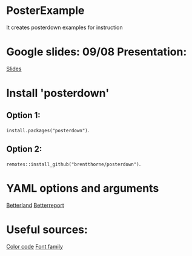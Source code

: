 # PosterExample
It creates posterdown examples for instruction

# Google slides: 09/08 Presentation:
[Slides](https://docs.google.com/presentation/d/1uMBt0klum-OW5OOSWeDdECJO82RG2ZklA-E3Hz4pu54/edit#slide=id.gb1723facdc_0_15)

# Install 'posterdown'
## Option 1:
`install.packages("posterdown")`.
## Option 2:
`remotes::install_github("brentthorne/posterdown")`.

# YAML options and arguments
[Betterland](https://github.com/brentthorne/posterdown/wiki/posterdown_betterland)
[Betterreport](https://github.com/brentthorne/posterdown/wiki/posterdown_betterport)

# Useful sources:
[Color code](https://htmlcolorcodes.com/)
[Font family](https://www.w3schools.com/cssref/css_websafe_fonts.asp)
